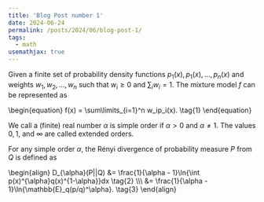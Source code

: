 ```yaml
---
title: 'Blog Post number 1'
date: 2024-06-24
permalink: /posts/2024/06/blog-post-1/
tags:
  - math
usemathjax: true
---
```



Given a finite set of probability density functions $p_1(x), p_1(x), \dots, p_n(x)$ and weights $w_1, w_2, \dots, w_n$ such that $w_i \geq 0$ and $\sum_i w_i = 1$. The mixture model $f$ can be represented as 

\begin{equation}
    f(x) = \sum\limits_{i=1}^n w_ip_i(x). \tag{1}
\end{equation}

We call a (finite) real number $\alpha$ is simple order if $\alpha > 0$ and $\alpha \neq 1$. The values $0,1,$ and $\infty$ are called extended orders.

For any simple order $\alpha$, the Rényi divergence of probability measure $P$ from $Q$ is defined as

\begin{align}
D_{\alpha}(P||Q) &= \frac{1}{\alpha - 1}\ln{\int p(x)^{\alpha}q(x)^{1-\alpha}}dx  \tag{2} \\\\\\
                 &= \frac{1}{\alpha - 1}\ln{\mathbb{E}_q(p/q)^\alpha}. \tag{3}
\end{align}

